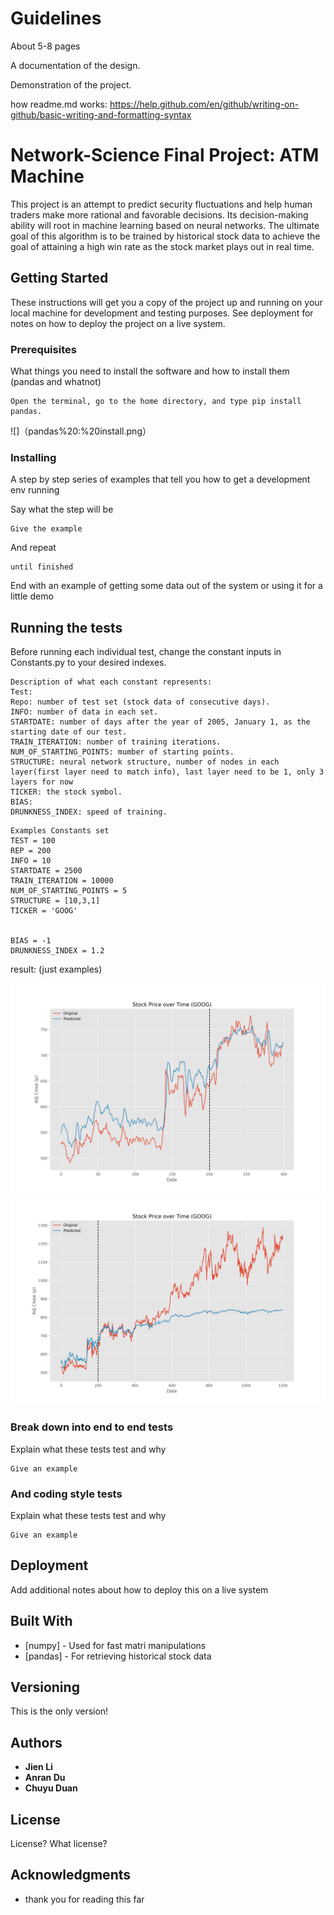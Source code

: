# Guidelines 

About 5-8 pages 

A documentation of the design.

Demonstration of the project. 

how readme.md works:
https://help.github.com/en/github/writing-on-github/basic-writing-and-formatting-syntax


# Network-Science Final Project: ATM Machine

This project is an attempt to predict security fluctuations and help human traders make more rational and favorable decisions. Its decision-making ability will root in machine learning based on neural networks. The ultimate goal of this algorithm is to be trained by historical stock data to achieve the goal of attaining a high win rate as the stock market plays out in real time.

## Getting Started

These instructions will get you a copy of the project up and running on your local machine for development and testing purposes. See deployment for notes on how to deploy the project on a live system.

### Prerequisites

What things you need to install the software and how to install them (pandas and whatnot)

```
Open the terminal, go to the home directory, and type pip install pandas.
```
![]（pandas%20:%20install.png）
### Installing

A step by step series of examples that tell you how to get a development env running

Say what the step will be

```
Give the example
```

And repeat

```
until finished
```

End with an example of getting some data out of the system or using it for a little demo

## Running the tests

Before running each individual test, change the constant inputs in Constants.py to your desired indexes.
```
Description of what each constant represents: 
Test: 
Repo: number of test set (stock data of consecutive days).
INFO: number of data in each set.
STARTDATE: number of days after the year of 2005, January 1, as the starting date of our test. 
TRAIN_ITERATION: number of training iterations.
NUM_OF_STARTING_POINTS: mumber of starting points.
STRUCTURE: neural network structure, number of nodes in each layer(first layer need to match info), last layer need to be 1, only 3 layers for now
TICKER: the stock symbol. 
BIAS: 
DRUNKNESS_INDEX: speed of training. 
```
```
Examples Constants set
TEST = 100
REP = 200
INFO = 10
STARTDATE = 2500
TRAIN_ITERATION = 10000
NUM_OF_STARTING_POINTS = 5
STRUCTURE = [10,3,1]
TICKER = 'GOOG'


BIAS = -1
DRUNKNESS_INDEX = 1.2

```

result: (just examples)

![](images/1%20FFN%201%20with%20test%20dat.png)
![](images/1%20FFN%202%20with%20test%20data.png)


### Break down into end to end tests

Explain what these tests test and why

```
Give an example
```

### And coding style tests

Explain what these tests test and why

```
Give an example
```

## Deployment

Add additional notes about how to deploy this on a live system

## Built With

* [numpy] - Used for fast matri manipulations
* [pandas] - For retrieving historical stock data


## Versioning

This is the only version!

## Authors

* **Jien Li** 
* **Anran Du** 
* **Chuyu Duan** 


## License

License? What license?

## Acknowledgments

* thank you for reading this far

